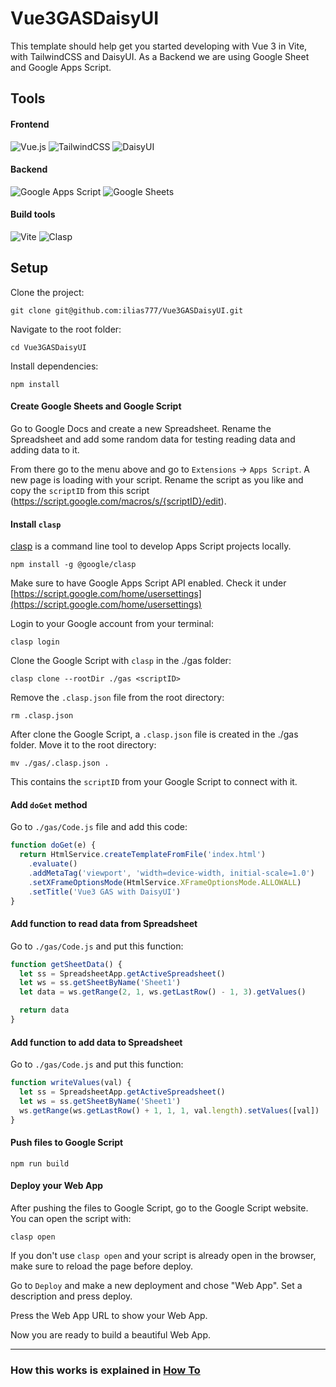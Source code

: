 # Vue3GASDaisyUI

This template should help get you started developing with Vue 3 in Vite, with TailwindCSS and
DaisyUI. As a Backend we are using Google Sheet and Google Apps Script.

## Tools

#### Frontend

![Vue.js](https://img.shields.io/badge/vuejs-%2335495e.svg?style=for-the-badge&logo=vuedotjs&logoColor=%234FC08D)
![TailwindCSS](https://img.shields.io/badge/tailwindcss-%2338B2AC.svg?style=for-the-badge&logo=tailwind-css&logoColor=white)
![DaisyUI](https://img.shields.io/badge/daisyui-5A0EF8?style=for-the-badge&logo=daisyui&logoColor=white)

#### Backend

![Google Apps Script](https://img.shields.io/badge/Google_Apps_Script-blue?style=for-the-badge&logo=google%20apps%20script&logoColor=white)
![Google Sheets](https://img.shields.io/badge/Google_Sheets-darkgreen?style=for-the-badge&logo=google%20sheets&logoColor=white)

#### Build tools

![Vite](https://img.shields.io/badge/vite-%23646CFF.svg?style=for-the-badge&logo=vite&logoColor=white)
![Clasp](https://img.shields.io/badge/CLASP-darkblue?style=for-the-badge&logo=google&logoColor=white)

## Setup

Clone the project:

```shell
git clone git@github.com:ilias777/Vue3GASDaisyUI.git
```

Navigate to the root folder:

```shell
cd Vue3GASDaisyUI
```

Install dependencies:

```shell
npm install
```

#### Create Google Sheets and Google Script

Go to Google Docs and create a new Spreadsheet. Rename the Spreadsheet and add some random data for
testing reading data and adding data to it.

From there go to the menu above and go to `Extensions` &rarr; `Apps Script`. A new page is loading
with your script. Rename the script as you like and copy the `scriptID` from this script
(https://script.google.com/macros/s/{scriptID}/edit).

#### Install `clasp`

[clasp](https://github.com/google/clasp) is a command line tool to develop Apps Script projects
locally.

```shell
npm install -g @google/clasp
```

Make sure to have Google Apps Script API enabled. Check it under
[https://script.google.com/home/usersettings](https://script.google.com/home/usersettings)

Login to your Google account from your terminal:

```shell
clasp login
```

Clone the Google Script with `clasp` in the ./gas folder:

```shell
clasp clone --rootDir ./gas <scriptID>
```

Remove the `.clasp.json` file from the root directory:

```shell
rm .clasp.json
```

After clone the Google Script, a `.clasp.json` file is created in the ./gas folder.
Move it to the root directory:

```shell
mv ./gas/.clasp.json .
```

This contains the `scriptID` from your Google Script to connect with it.

#### Add `doGet` method

Go to `./gas/Code.js` file and add this code:

```javascript
function doGet(e) {
  return HtmlService.createTemplateFromFile('index.html')
    .evaluate()
    .addMetaTag('viewport', 'width=device-width, initial-scale=1.0')
    .setXFrameOptionsMode(HtmlService.XFrameOptionsMode.ALLOWALL)
    .setTitle('Vue3 GAS with DaisyUI')
}
```

#### Add function to read data from Spreadsheet

Go to `./gas/Code.js` and put this function:

```javascript
function getSheetData() {
  let ss = SpreadsheetApp.getActiveSpreadsheet()
  let ws = ss.getSheetByName('Sheet1')
  let data = ws.getRange(2, 1, ws.getLastRow() - 1, 3).getValues()

  return data
}
```

#### Add function to add data to Spreadsheet

Go to `./gas/Code.js` and put this function:

```javascript
function writeValues(val) {
  let ss = SpreadsheetApp.getActiveSpreadsheet()
  let ws = ss.getSheetByName('Sheet1')
  ws.getRange(ws.getLastRow() + 1, 1, 1, val.length).setValues([val])
}
```

#### Push files to Google Script

```shell
npm run build
```

#### Deploy your Web App

After pushing the files to Google Script, go to the Google Script website. You can open the script
with:

```shell
clasp open
```

If you don't use `clasp open` and your script is already open in the browser, make sure to reload
the page before deploy.

Go to `Deploy` and make a new deployment and chose "Web App". Set a description and press deploy.

Press the Web App URL to show your Web App.

Now you are ready to build a beautiful Web App.

<hr>

### How this works is explained in [How To]()
